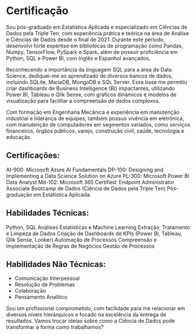 # Certificação


Sou pós-graduado em Estatística Aplicada e especializado em Ciências de Dados pela Triple Ten, com experiência prática e teórica na área de Análise e Ciências de Dados desde o final de 2021. Durante este período, desenvolvi forte expertise em bibliotecas de programação como Pandas, Numpy, TensorFlow, PySpark e Spark, além de possuir proficiência em Python, SQL e Power BI, com Inglês e Espanhol avançados.

Reconhecendo a importância da linguagem SQL para a área de Data Science, dediquei-me ao aprendizado de diversos bancos de dados, incluindo SQLite, MariaDB, MongoDB e SQL Server. Essa base me permitiu criar dashboards de Business Intelligence (BI) impactantes, utilizando Power BI, Tableau e Qlik Sense, com gráficos dinâmicos e modelos de visualização para facilitar a compreensão de dados complexos.

Com formação em Engenharia Mecânica e experiência em manutenção industrial e liderança de equipes, também possuo vivência em eletrônica, com manutenção de computadores em segmentos variados, como serviços financeiros, órgãos públicos, varejo, construção civil, saúde, tecnologia e educação.

## Certificações:
AI-900: Microsoft Azure AI Fundamentals
DP-100: Designing and Implementing a Data Science Solution on Azure
PL-300: Microsoft Power BI Data Analyst
Md-102: Microsoft 365 Certified: Endpoint Administrator Associate
Bootcamp de Dados (Ciência de Dados pela Triple Ten)
Pós-graduação em Estatística Aplicada

## Habilidades Técnicas:
Python, SQL
Análises Estatísticas e Machine Learning
Extração, Tratamento e Limpeza de Dados
Criação de Dashboards de KPIs (Power BI, Tableau, Qlik Sense, Looker)
Automação de Processos
Compreensão e Implementação de Regras de Negócios
Gestão de Processos

## Habilidades Não Técnicas:
- Comunicação Interpessoal
- Resolução de Problemas
- Colaboração
- Pensamento Analítico

Sou um profissional comprometido, com facilidade para me relacionar em diversos níveis hierárquicos e focado na
excelência da entrega de resultados. Vamos trocar ideias sobre como a Ciência de Dados pode transformar a forma como trabalhamos?


